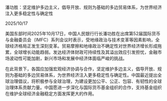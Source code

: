 潘功胜：坚定维护多边主义，倡导开放、规则为基础的多边贸易体系，为世界经济注入更多稳定性与确定性

2025/10/17

美国东部时间2025年10月17日，中国人民银行行长潘功胜在出席第52届国际货币与金融委员会（IMFC）系列会议时表示，受地缘政治与技术变革等因素影响，全球经济格局正发生深刻变革。贸易摩擦和地缘政治不确定性对世界经济增长形成拖累，全球增长动能趋弱。发达经济体财政可持续性及其溢出效应引发担忧，金融市场波动性可能加剧，新兴市场和发展中经济体面临严峻的挑战。



在此背景下，各国应加强宏观经济协调与合作，坚定维护多边主义，倡导开放、规则为基础的多边贸易体系，为世界经济注入更多稳定性与确定性。中国最近提出全球治理倡议，将积极参与全球治理，为建设更加公平、公正、包容、有韧性的全球治理体系贡献力量。中国愿进一步深化与国际货币基金组织的合作，支持基金组织在维护全球经济金融稳定方面发挥更大的作用。

